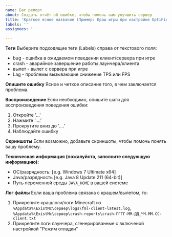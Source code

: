 ```yaml
---
name: Баг репорт
about: Создать отчёт об ошибке, чтобы помочь нам улучшить сервер
title: 'Краткое ясное название (Пример: Краш игры при настройке OptiFine)'
labels: ''
assignees: ''

---
```


**Теги**
Выберите подходящие теги (Labels) справа от текстового поля:
- bug - ошибка в ожидаемом поведении клиент/сервера при игре
- crash - аварийное завершение работы лаунчера/клиента
- вылет - вылет с сервера при игре
- Lag - проблемы вызывающие снижение TPS или FPS

**Опишите ошибку**
Ясное и четкое описание того, в чем заключается проблема.

**Воспроизведение**
Если необходимо, опишите шаги для воспроизведения поведения ошибки:
1. Откройте '...'
2. Нажмите '....'
3. Прокрутите вниз до '....'
4. Наблюдайте ошибку

**Скриншоты**
Если возможно, добавьте скриншоты, чтобы помочь понять вашу проблему.

**Техническая информация (пожалуйста, заполните следующую информацию):**
 - ОС/разрядность: [e.g. Windows 7 Ultimate x64]
 - Java/разрядность [e.g. Java 8 Update 211 (64-bit)]
 - Путь переменной среды `JAVA_HOME` в вашей системе

**Лог файлы**
Если ваша проблема связана с крашем/вылетом, то:
1. Прикрепите крашлоги/логи Minecraft из `%Appdata%\ExistMc\сервер\logs\fml-client-latest.log`, `%Appdata%\ExistMc\сервер\crash-reports\crash-ГГГГ-ММ-ДД_ЧЧ.ММ.СС-client.txt`
2. Прикрепите логи лаунчера, сгенерированные с включеной настройкой "Режим отладки"
